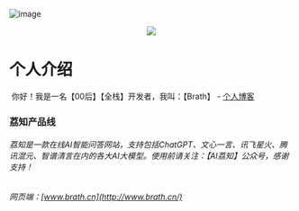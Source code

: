 ![image](https://brath4.oss-cn-shenzhen.aliyuncs.com/picgo/image-20231222113423244.png)<div align="center"> <img src="https://readme-typing-svg.herokuapp.com/?lines=你不知道?荔知知道!&center=true&font=Roboto&size=30" /></div>

# 个人介绍

​		你好！我是一名【00后】【全栈】开发者，我叫：【Brath】 -  <a href="https://brath.top/">个人博客</a>


### 荔知产品线

###### 	荔知是一款在线AI智能问答网站，支持包括ChatGPT、文心一言、讯飞星火、腾讯混元、智谱清言在内的各大AI大模型。使用前请关注：【AI荔知】公众号，感谢支持！

###### 	网页端：[www.brath.cn](http://www.brath.cn/)































